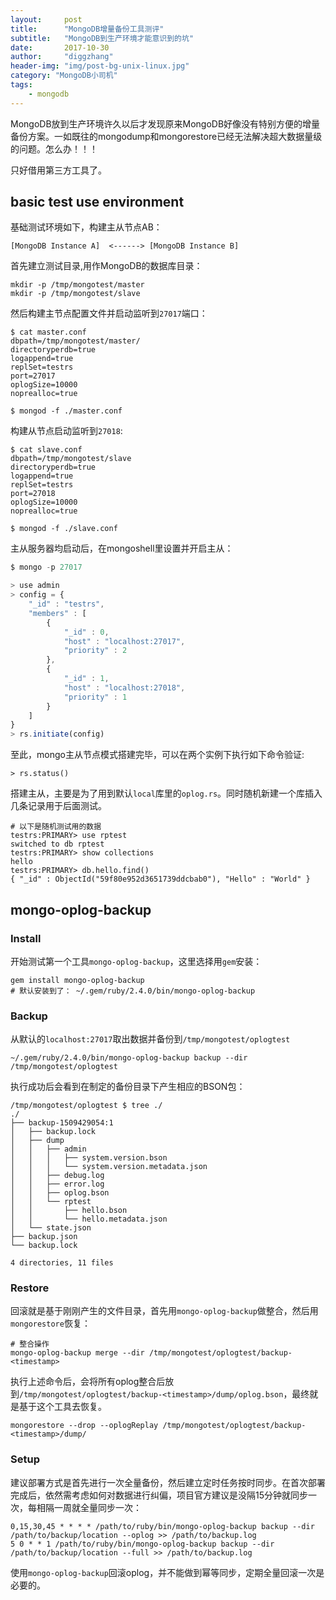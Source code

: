 ```yaml
---
layout:     post
title:      "MongoDB增量备份工具测评"
subtitle:   "MongoDB到生产环境才能意识到的坑"
date:       2017-10-30
author:     "diggzhang"
header-img: "img/post-bg-unix-linux.jpg"
category: "MongoDB小司机"
tags:
    - mongodb
---
```


MongoDB放到生产环境许久以后才发现原来MongoDB好像没有特别方便的增量备份方案。一如既往的mongodump和mongorestore已经无法解决超大数据量级的问题。怎么办！！！

只好借用第三方工具了。

## basic test use environment

基础测试环境如下，构建主从节点AB：

```
[MongoDB Instance A]  <------> [MongoDB Instance B]
```

首先建立测试目录,用作MongoDB的数据库目录：

```shell
mkdir -p /tmp/mongotest/master
mkdir -p /tmp/mongotest/slave
```

然后构建主节点配置文件并启动监听到`27017`端口：

```shell
$ cat master.conf
dbpath=/tmp/mongotest/master/
directoryperdb=true  
logappend=true  
replSet=testrs  
port=27017  
oplogSize=10000  
noprealloc=true

$ mongod -f ./master.conf
```

构建从节点启动监听到`27018`:

```shell
$ cat slave.conf
dbpath=/tmp/mongotest/slave
directoryperdb=true  
logappend=true  
replSet=testrs  
port=27018
oplogSize=10000  
noprealloc=true

$ mongod -f ./slave.conf
```

主从服务器均启动后，在mongoshell里设置并开启主从：

```javascript
$ mongo -p 27017

> use admin
> config = {
	"_id" : "testrs",
	"members" : [
		{
			"_id" : 0,
			"host" : "localhost:27017",
			"priority" : 2
		},
		{
			"_id" : 1,
			"host" : "localhost:27018",
			"priority" : 1
		}
	]
}
> rs.initiate(config)
```

至此，mongo主从节点模式搭建完毕，可以在两个实例下执行如下命令验证:

```shell
> rs.status()
```

搭建主从，主要是为了用到默认`local`库里的`oplog.rs`。同时随机新建一个库插入几条记录用于后面测试。

```
# 以下是随机测试用的数据
testrs:PRIMARY> use rptest
switched to db rptest
testrs:PRIMARY> show collections
hello
testrs:PRIMARY> db.hello.find()
{ "_id" : ObjectId("59f80e952d3651739ddcbab0"), "Hello" : "World" }
```

## mongo-oplog-backup

### Install

开始测试第一个工具`mongo-oplog-backup`，这里选择用`gem`安装：

```shell
gem install mongo-oplog-backup
# 默认安装到了： ~/.gem/ruby/2.4.0/bin/mongo-oplog-backup
```

### Backup

从默认的`localhost:27017`取出数据并备份到`/tmp/mongotest/oplogtest`

```shell
~/.gem/ruby/2.4.0/bin/mongo-oplog-backup backup --dir /tmp/mongotest/oplogtest
```

执行成功后会看到在制定的备份目录下产生相应的BSON包：

```shell
/tmp/mongotest/oplogtest $ tree ./
./
├── backup-1509429054:1
│   ├── backup.lock
│   ├── dump
│   │   ├── admin
│   │   │   ├── system.version.bson
│   │   │   └── system.version.metadata.json
│   │   ├── debug.log
│   │   ├── error.log
│   │   ├── oplog.bson
│   │   └── rptest
│   │       ├── hello.bson
│   │       └── hello.metadata.json
│   └── state.json
├── backup.json
└── backup.lock

4 directories, 11 files
```

### Restore

回滚就是基于刚刚产生的文件目录，首先用`mongo-oplog-backup`做整合，然后用`mongorestore`恢复：

```shell
# 整合操作
mongo-oplog-backup merge --dir /tmp/mongotest/oplogtest/backup-<timestamp>
```

执行上述命令后，会将所有oplog整合后放到`/tmp/mongotest/oplogtest/backup-<timestamp>/dump/oplog.bson`，最终就是基于这个工具去恢复。

```shell
mongorestore --drop --oplogReplay /tmp/mongotest/oplogtest/backup-<timestamp>/dump/
```

### Setup

建议部署方式是首先进行一次全量备份，然后建立定时任务按时同步。在首次部署完成后，依然需考虑如何对数据进行纠偏，项目官方建议是没隔15分钟就同步一次，每相隔一周就全量同步一次：

```shell
0,15,30,45 * * * * /path/to/ruby/bin/mongo-oplog-backup backup --dir /path/to/backup/location --oplog >> /path/to/backup.log
5 0 * * 1 /path/to/ruby/bin/mongo-oplog-backup backup --dir /path/to/backup/location --full >> /path/to/backup.log
```

使用`mongo-oplog-backup`回滚oplog，并不能做到幂等同步，定期全量回滚一次是必要的。
